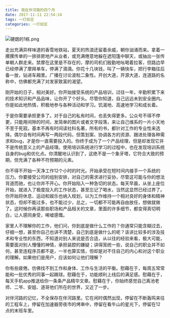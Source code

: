 ```yaml
---
title: 我在伴河路的四个月
date: 2017-11-11 22:54:14
tags: 一灯如豆
categories: 一灯如豆
---
```


![硬朗的1栋.png](https://upload-images.jianshu.io/upload_images/61740-7917ffb4d0ae2ef8.png?imageMogr2/auto-orient/strip%7CimageView2/2/w/1240)

走出充满异样味道的香雪地铁站，夏天的热浪还留着余威，朝你汹涌而来。拿着一摞摞传单的一排排房地产从业者，或充满倦意地躲在遮阳篷中聊天，或抽出一张传单朝人群走来。禁摩在这里是不存在的，摩的司机们殷勤地吆喝着拉客，但路边早已经停满了摩拜单车，停满了滴滴。你花十几块钱，叫了一辆快车，把行李箱往后备一放，钻进车厢里。广播在讨论波粒二象性。开创大道，开源大道，连道路的名称中，仿佛都充满了对发家致富的渴望。

刚开始的日子，相对美好。你开始接受系统的产品培训，过往一年，辛勤积累下来的技术知识和产品品味，让你开了个好头。尽管你知道，自己远远未到安全圈内。你是如此地热情，积极地参与各种活动和学习。饥渴地、高速地学习和成长着。

于是你需要承担更多了。对于自己的私有时间，也丢失得更多。公众号不得不停更，只能用间隙的时间，发简单的图片或者文字段落，来让自己维系的一片小天地不至于死寂。基本不再有时间读社科名著，所有的书，都针对工作的专业性来选择。偶尔会有时间再写一两段代码，但策划案、协调各方的资源、跟进处理各种需求和bug，才是你一直需要投入的。你终于成为了一个产品经理，但是却发现它并不是传统意义上的产品经理。使用培训系统进行学习的过程中，也在发现培训系统自身的bug和优化点。你清醒地认识到了，这绝不是一个象牙塔，它符合大致的预期，但充满了各种不符预期的元素。

你不得不开始一天净工作12个小时的时光。开始承受在短时间内接手一个系统的压力。你要接受公司的组别安排，对自己的需求进行妥协，尽管这可能与你的想法背道而驰，也让你并不开心。你开始陷入一种急切的状态。每天早晨，从坐上座位开始，就进入了极度投入的工作状态，甚至忘记了喝水，当然这显然已经过界了。你开始将休息、运动和娱乐也纳入规划，以为工作维持一个相对良好的身体和精神状态，但却不能过多，也不能过少，总之，一切都不可能再自由放任，想做就做了。这时候你再读那些职场和产品相关的文章，里面的许多细节，都变得真切明白，让人感同身受，唏嘘感慨。

家里人不理解你的工作，他们问，你到底是做什么工作的？你通常只能含糊过去，仔细一想，甚至你自己也讲不清楚，自己到底是做什么的呢？该讲比较多的涉及技术和专业性的东西，不知道对别人来说是否合适，从以往的经验来看，极大可能，需要面对别人懵懂的神情，承担装腔的嫌疑；讲得笼统一些，说自己的职业并不如何，甚至连程序员都不是，一半也算实情，但却是对不住自己的内心和对这个职业的理解。如果他们是用户，应该如何让他们理解？

你有些疲倦。仿佛找不到工作和身体、工作与生活的平衡。慰藉在于，每周五常常能和一批优秀的同事一起踢球。慰藉在于，功能顺利上线后的满足感。慰藉在于，每天手机app推送给你一条条产品精华文章。慰藉在于，你始终感觉自己离池老师、二爷、安姐、道哥他们所在的世界，又近了一步。

对伴河路的记忆，不全保存在伴河路里。它在闲时偶然出现，停留在不断轰鸣来往的工程车上，停留在加速器旁夜市的烤串中，停留在看牛山的星光下，停留在12点的末班车里。

